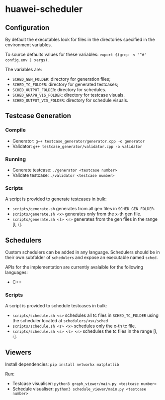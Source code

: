 # huawei-scheduler

## Configuration

By default the executables look for files in the directories specified in the environment variables.

To source defaults values for these variables: `export $(grep -v '^#' config.env | xargs)`.

The variables are:

 - `SCHED_GEN_FOLDER`: directory for generation files;
 - `SCHED_TC_FOLDER`: directory for generated testcases;
 - `SCHED_OUTPUT_FOLDER`: directory for schedules.
 - `SCHED_GRAPH_VIS_FOLDER`: directory for testcase visuals.
 - `SCHED_OUTPUT_VIS_FOLDER`: directory for schedule visuals.

## Testcase Generation

### Compile

 - Generator: `g++ testcase_generator/generator.cpp -o generator`
 - Validator: `g++ testcase_generator/validator.cpp -o validator`

### Running
 
 - Generate testcase: `./generator <testcase number>` 
 - Validate testcase: `./validator <testcase number>`

### Scripts

A script is provided to generate testcases in bulk:

 - `scripts/generate.sh` generates from all gen files in `SCHED_GEN_FOLDER`.
 - `scripts/generate.sh <x>` generates only from the x-th gen file.
 - `scripts/generate.sh <l> <r>` generates from the gen files in the range [l, r].

## Schedulers

Custom schedulers can be added in any language.
Schedulers should be in their own subfolder of `schedulers` and expose an executable named `sched`.

APIs for the implementation are currently avalaible for the following languages:

 - C++

### Scripts

A script is provided to schedule testcases in bulk:

 - `scripts/schedule.sh <s>` schedules all tc files in `SCHED_TC_FOLDER` using the scheduler located at `schedulers/<s>/sched`
 - `scripts/schedule.sh <s> <x>` schedules only the x-th tc file.
 - `scripts/schedule.sh <s> <l> <r>` schedules the tc files in the range [l, r].

## Viewers
Install dependencies:
`pip install networkx matplotlib`

Run:
 - Testcase visualiser: `python3 graph_viewer/main.py <testcase number>`
 - Schedule visualiser: `python3 schedule_viewer/main.py <testcase number>`
